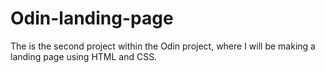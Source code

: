 # Odin-landing-page
The is the second project within the Odin project, where I will be making a landing page using HTML and CSS.
